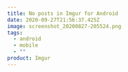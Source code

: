 ```yaml
---
title: No posts in Imgur for Android
date: 2020-09-27T21:56:37.425Z
image: screenshot_20200827-205524.png
tags:
  - android
  - mobile
  - ""
product: Imgur
---
```

